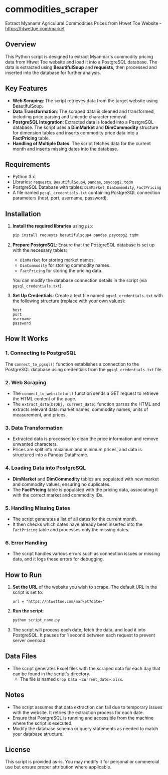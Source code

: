 # commodities_scraper
Extract Myanamr Agriculural Commodities Prices from Htwet Toe Website - https://htwettoe.com/market

## Overview

This Python script is designed to extract Myanmar's commodity pricing data from Htwet Toe website and load it into a PostgreSQL database. The data is extracted using **BeautifulSoup** and **requests**, then processed and inserted into the database for further analysis.

## Key Features
- **Web Scraping**: The script retrieves data from the target website using BeautifulSoup.
- **Data Transformation**: The scraped data is cleaned and transformed, including price parsing and Unicode character removal.
- **PostgreSQL Integration**: Extracted data is loaded into a PostgreSQL database. The script uses a **DimMarket** and **DimCommodity** structure for dimension tables and inserts commodity price data into a **FactPricing** table.
- **Handling of Multiple Dates**: The script fetches data for the current month and inserts missing dates into the database.

## Requirements
- Python 3.x
- Libraries: `requests`, `BeautifulSoup4`, `pandas`, `psycopg2`, `tqdm`
- PostgreSQL Database with tables: `DimMarket`, `DimCommodity`, `FactPricing`
- A file named `pgsql_credentials.txt` containing PostgreSQL connection parameters (host, port, username, password).

## Installation

1. **Install the required libraries** using `pip`:
   ```bash
   pip install requests beautifulsoup4 pandas psycopg2 tqdm
   ```

2. **Prepare PostgreSQL**:
   Ensure that the PostgreSQL database is set up with the necessary tables:
   - `DimMarket` for storing market names.
   - `DimCommodity` for storing commodity names.
   - `FactPricing` for storing the pricing data.
   
   You can modify the database connection details in the script (via `pgsql_credentials.txt`).

3. **Set Up Credentials**:
   Create a text file named `pgsql_credentials.txt` with the following structure (replace with your own values):
   ```
   host
   port
   username
   password
   ```

## How It Works

### 1. **Connecting to PostgreSQL**
   The `connect_to_pgsql()` function establishes a connection to the PostgreSQL database using credentials from the `pgsql_credentials.txt` file.

### 2. **Web Scraping**
   - The `connect_to_website(url)` function sends a GET request to retrieve the HTML content of the page.
   - The `extract_data(bsObj, current_date)` function parses the HTML and extracts relevant data: market names, commodity names, units of measurement, and prices.

### 3. **Data Transformation**
   - Extracted data is processed to clean the price information and remove unwanted characters.
   - Prices are split into maximum and minimum prices, and data is structured into a Pandas DataFrame.

### 4. **Loading Data into PostgreSQL**
   - **DimMarket** and **DimCommodity** tables are populated with new market and commodity values, ensuring no duplicates.
   - The **FactPricing** table is populated with the pricing data, associating it with the correct market and commodity IDs.

### 5. **Handling Missing Dates**
   - The script generates a list of all dates for the current month.
   - It then checks which dates have already been inserted into the `FactPricing` table and processes only the missing dates.

### 6. **Error Handling**
   - The script handles various errors such as connection issues or missing data, and it logs these errors for debugging.

## How to Run

1. **Set the URL** of the website you wish to scrape. The default URL in the script is set to:
   ```
   url = "https://htwettoe.com/market?date="
   ```

2. **Run the script**:
   ```bash
   python script_name.py
   ```

3. The script will process each date, fetch the data, and load it into PostgreSQL. It pauses for 1 second between each request to prevent server overload.

## Data Files

- The script generates Excel files with the scraped data for each day that can be found in the script's directory.
  - The file is named `Crop Data <current_date>.xlsx`.

## Notes

- The script assumes that data extraction can fail due to temporary issues with the website. It retries the extraction process for each date.
- Ensure that PostgreSQL is running and accessible from the machine where the script is executed.
- Modify the database schema or query statements as needed to match your database structure.

## License

This script is provided as-is. You may modify it for personal or commercial use but ensure proper attribution where applicable.
